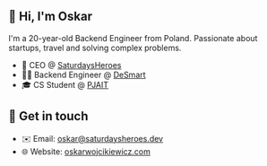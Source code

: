 ## 👋 Hi, I'm Oskar 
I'm a 20-year-old Backend Engineer from Poland. Passionate about startups, travel and solving complex problems. 
- 💼 CEO @ [SaturdaysHeroes](https://saturdaysheroes.dev)
- 🧑‍💻 Backend Engineer @ [DeSmart](https://desmart.com)
- 🎓 CS Student @ [PJAIT](https://pja.edu.pl/en/)

## 💬 Get in touch 
- ✉️ Email: oskar@saturdaysheroes.dev
- 🌐 Website: [oskarwojcikiewicz.com](https://oskarwojcikiewicz.com)
